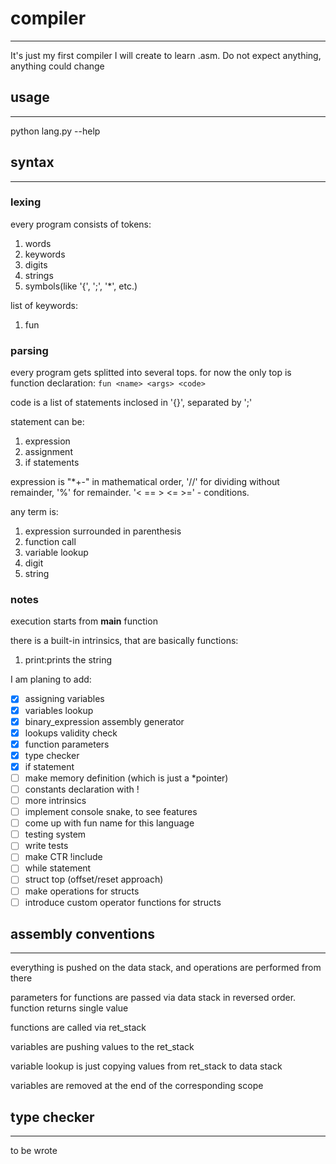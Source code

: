 # compiler
---
It's just my first compiler I will create to learn .asm.
Do not expect anything, anything could change
## usage
---
python lang.py --help
## syntax
---
### lexing
every program consists of tokens:
1. words
1. keywords
1. digits
1. strings
1. symbols(like '{', ';', '*', etc.)

list of keywords:
1. fun
### parsing
every program gets splitted into several tops.
for now the only top is function declaration: 
`fun <name> <args> <code>`

code is a list of statements inclosed in '{}', separated by ';'

statement can be:
1. expression
1. assignment
1. if statements 

expression is 
"*+-" in mathematical order,
'//' for dividing without remainder,
 '%' for remainder.
 '< == > <= >=' - conditions.

any term is:
1. expression surrounded in parenthesis
1. function call
1. variable lookup
1. digit
1. string
### notes
execution starts from **main** function	

there is a built-in intrinsics, that are basically functions:
1. print:prints the string

I am planing to add:
- [x] assigning variables
- [x] variables lookup
- [x] binary_expression assembly generator
- [x] lookups validity check
- [x] function parameters
- [x] type checker
- [x] if statement
- [ ] make memory definition (which is just a *pointer)
- [ ] constants declaration with !
- [ ] more intrinsics
- [ ] implement console snake, to see features
- [ ] come up with fun name for this language
- [ ] testing system
- [ ] write tests
- [ ] make CTR !include
- [ ] while  statement
- [ ] struct top (offset/reset approach) 
- [ ] make operations for structs
- [ ] introduce custom operator functions for structs
## assembly conventions
---
everything is pushed on the data stack, and operations are performed from there

parameters for functions are passed via data stack in reversed order.
function returns single value

functions are called via ret_stack

variables are pushing values to the ret_stack

variable lookup is just copying values from ret_stack to data stack

variables are removed at the end of the corresponding scope
## type checker
---
to be wrote
